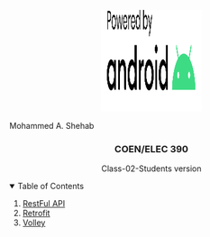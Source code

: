 <p align="center">
  <a href="https://github.com/M12Shehab/Class-02-Students">
    <img src="powered-by-android.svg" alt="Logo" width="180" height="180">
  </a>
<p>Mohammed A. Shehab</p>
<h3 align="center">COEN/ELEC 390</h3>

  <p align="center">
   Class-02-Students version
  </p>

</p>

<!-- TABLE OF CONTENTS -->
<details open="open">
  <summary>Table of Contents</summary>
  <ol>
    <li>
      <a href="https://restfulapi.net/">RestFul API</a>
    </li>
    <li>
      <a href="https://square.github.io/retrofit/">Retrofit</a>
    </li>
    <li>
      <a href="https://developer.android.com/training/volleyn">Volley</a>
    </li>
  </ol>
</details>
